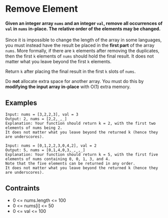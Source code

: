 # Remove Element
#### Given an integer array ```nums``` and an integer ```val```, remove all occurrences of ```val``` in ```nums``` **in-place**. The relative order of the elements may be changed.

Since it is impossible to change the length of the array in some languages, you must instead have the result be placed in the **first part** of the array ```nums```. More formally, if there are ```k``` elements after removing the duplicates, then the first ```k``` elements of ```nums``` should hold the final result. It does not matter what you leave beyond the first ```k``` elements.

Return ```k``` after placing the final result in the first ```k``` slots of ```nums```.

Do **not** allocate extra space for another array. You must do this by **modifying the input array in-place** with O(1) extra memory.

## Examples
```
Input: nums = [3,2,2,3], val = 3
Output: 2, nums = [2,2,_,_]
Explanation: Your function should return k = 2, with the first two elements of nums being 2.
It does not matter what you leave beyond the returned k (hence they are underscores).
```
```
Input: nums = [0,1,2,2,3,0,4,2], val = 2
Output: 5, nums = [0,1,4,0,3,_,_,_]
Explanation: Your function should return k = 5, with the first five elements of nums containing 0, 0, 1, 3, and 4.
Note that the five elements can be returned in any order.
It does not matter what you leave beyond the returned k (hence they are underscores).
```
## Contraints
* 0 <= nums.length <= 100
* 0 <= nums[i] <= 50
* 0 <= val <= 100
